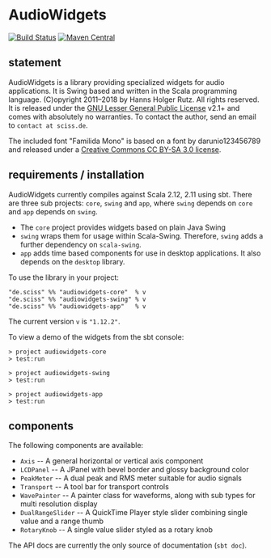 # AudioWidgets

[![Build Status](https://travis-ci.org/Sciss/AudioWidgets.svg?branch=master)](https://travis-ci.org/Sciss/AudioWidgets)
[![Maven Central](https://maven-badges.herokuapp.com/maven-central/de.sciss/audiowidgets-core_2.11/badge.svg)](https://maven-badges.herokuapp.com/maven-central/de.sciss/audiowidgets-core_2.11)

## statement

AudioWidgets is a library providing specialized widgets for audio applications. It is Swing based and written in the 
Scala programming language. (C)opyright 2011&ndash;2018 by Hanns Holger Rutz. All rights reserved. It is released 
under the [GNU Lesser General Public License](http://github.com/Sciss/AudioWidgets/blob/master/licenses/AudioWidgets-License.txt) v2.1+
and comes with absolutely no warranties. To contact the author, send an email to `contact at sciss.de`.

The included font "Familida Mono" is based on a font by darunio123456789 and released under
a [Creative Commons CC BY-SA 3.0 license](http://github.com/Sciss/AudioWidgets/blob/master/licenses/FamiliadaMono-License.txt).

## requirements / installation

AudioWidgets currently compiles against Scala 2.12, 2.11 using sbt. There are three sub projects: `core`, `swing`
and `app`, where `swing` depends on `core` and `app` depends on `swing`.

 - The `core` project provides widgets based on plain Java Swing
 - `swing` wraps them for usage within Scala-Swing. Therefore, `swing` adds a further dependency on `scala-swing`.
 - `app` adds time based components for use in desktop applications. It also depends on the `desktop` library.

To use the library in your project:

    "de.sciss" %% "audiowidgets-core"  % v
    "de.sciss" %% "audiowidgets-swing" % v
    "de.sciss" %% "audiowidgets-app"   % v

The current version `v` is `"1.12.2"`.

To view a demo of the widgets from the sbt console:

    > project audiowidgets-core
    > test:run
    
    > project audiowidgets-swing
    > test:run

    > project audiowidgets-app
    > test:run

## components

The following components are available:

 - `Axis` -- A general horizontal or vertical axis component
 - `LCDPanel` -- A JPanel with bevel border and glossy background color
 - `PeakMeter` -- A dual peak and RMS meter suitable for audio signals
 - `Transport` -- A tool bar for transport controls
 - `WavePainter` -- A painter class for waveforms, along with sub types for multi resolution display
 - `DualRangeSlider` -- A QuickTime Player style slider combining single value and a range thumb
 - `RotaryKnob` -- A single value slider styled as a rotary knob

The API docs are currently the only source of documentation (`sbt doc`).
